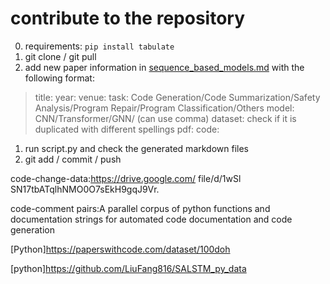 # contribute to the repository
0. requirements:
`pip install tabulate`
1. git clone / git pull
2. add new paper information in [sequence_based_models.md](sequence_based_models.md) with the following format:

> title: 
> year: 
> venue: 
> task: Code Generation/Code Summarization/Safety Analysis/Program Repair/Program Classification/Others
> model: CNN/Transformer/GNN/ (can use comma)
> dataset: check if it is duplicated with different spellings
> pdf: 
> code: 

1. run script.py and check the generated markdown files
2. git add / commit / push


code-change-data:https://drive.google.com/ file/d/1wSl SN17tbATqlhNMO0O7sEkH9gqJ9Vr.


code-comment pairs:A parallel corpus of python functions and documentation strings for automated code documentation and code generation



[Python]https://paperswithcode.com/dataset/100doh

[python]https://github.com/LiuFang816/SALSTM_py_data
